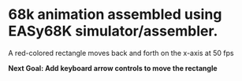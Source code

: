 # 68k animation assembled using EASy68K simulator/assembler.
<p>A red-colored rectangle moves back and forth on the x-axis at 50 fps</p>

**Next Goal: Add keyboard arrow controls to move the rectangle**

